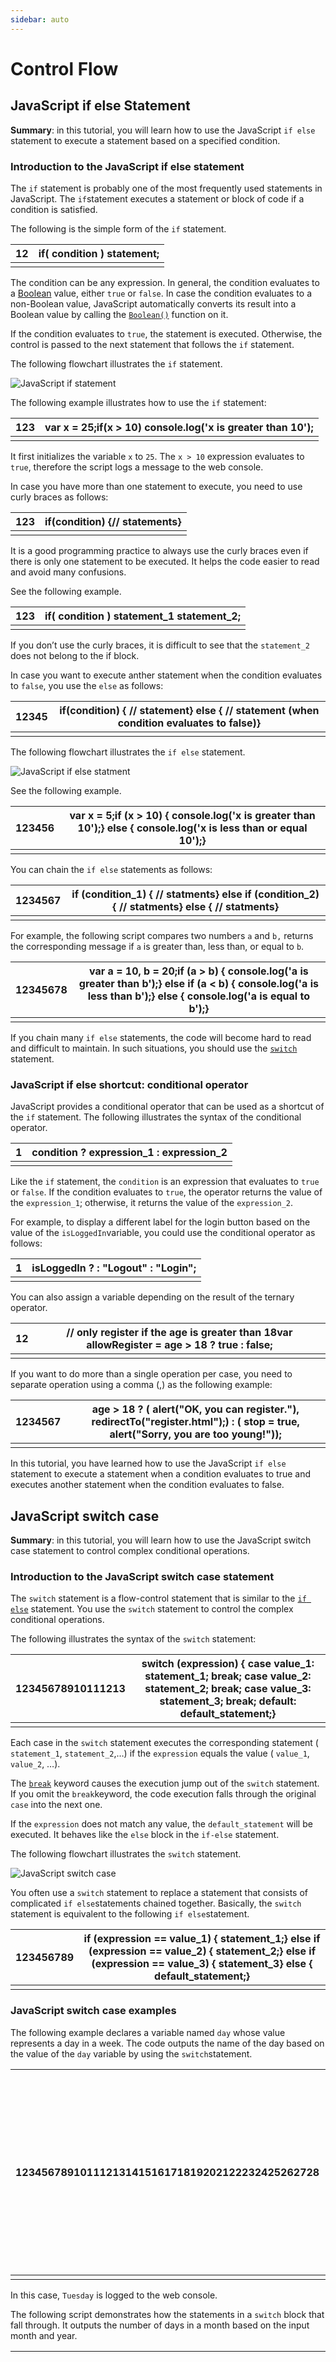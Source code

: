 ```yaml
---
sidebar: auto
---
```


# Control Flow

## JavaScript if else Statement

**Summary**: in this tutorial, you will learn how to use the JavaScript `if else` statement to execute a statement based on a specified condition.

### Introduction to the JavaScript if else statement

The `if` statement is probably one of the most frequently used statements in JavaScript. The `if`statement executes a statement or block of code if a condition is satisfied.

The following is the simple form of the `if` statement.

| 12   | if( condition )   statement; |
| ---- | ---------------------------- |
|      |                              |

The condition can be any expression. In general, the condition evaluates to a [Boolean](http://www.javascripttutorial.net/javascript-data-types/#boolean) value, either `true` or `false`. In case the condition evaluates to a non-Boolean value, JavaScript automatically converts its result into a Boolean value by calling the [`Boolean()`](http://www.javascripttutorial.net/javascript-boolean/) function on it.

If the condition evaluates to `true`, the statement is executed. Otherwise, the control is passed to the next statement that follows the `if` statement.

The following flowchart illustrates the `if` statement.

![JavaScript if statement](http://www.javascripttutorial.net/wp-content/uploads/2016/08/JavaScript-if-statement.png)

The following example illustrates how to use the `if` statement:

| 123  | var x = 25;if(x > 10)    console.log('x is greater than 10'); |
| ---- | ------------------------------------------------------------ |
|      |                                                              |

It first initializes the variable `x` to `25`.  The `x > 10` expression evaluates to `true`, therefore the script logs a message to the web console.

In case you have more than one statement to execute, you need to use curly braces as follows:

| 123  | if(condition) {// statements} |
| ---- | ----------------------------- |
|      |                               |

It is a good programming practice to always use the curly braces even if there is only one statement to be executed. It helps the code easier to read and avoid many confusions.

See the following example.

| 123  | if( condition )   statement_1   statement_2; |
| ---- | -------------------------------------------- |
|      |                                              |

If you don’t use the curly braces, it is difficult to see that the `statement_2` does not belong to the if block.

In case you want to execute anther statement when the condition evaluates to `false`, you use the `else` as follows:

| 12345 | if(condition) {  // statement} else {   // statement (when condition evaluates to false)} |
| ----- | ------------------------------------------------------------ |
|       |                                                              |

The following flowchart illustrates the `if else` statement.

![JavaScript if else statment](http://www.javascripttutorial.net/wp-content/uploads/2016/08/JavaScript-if-else-statment.png)

See the following example.

| 123456 | var x = 5;if (x > 10) {    console.log('x is greater than 10');} else {    console.log('x is less than or equal 10');} |
| ------ | ------------------------------------------------------------ |
|        |                                                              |

You can chain the `if else` statements as follows:

| 1234567 | if (condition_1) {   // statments} else if (condition_2) {  // statments} else {   // statments} |
| ------- | ------------------------------------------------------------ |
|         |                                                              |

For example, the following script compares two numbers `a` and `b,` returns the corresponding message if `a` is greater than, less than, or equal to `b`.

| 12345678 | var a = 10, b = 20;if (a > b) {    console.log('a is greater than b');} else if (a < b) {    console.log('a is less than b');} else {    console.log('a is equal to b');} |
| -------- | ------------------------------------------------------------ |
|          |                                                              |

If you chain many `if else` statements, the code will become hard to read and difficult to maintain. In such situations, you should use the [`switch`](http://www.javascripttutorial.net/javascript-switch-case/) statement.

### JavaScript if else shortcut: conditional operator

JavaScript provides a conditional operator that can be used as a shortcut of the `if` statement. The following illustrates the syntax of the conditional operator.

| 1    | condition ? expression_1 : expression_2 |
| ---- | --------------------------------------- |
|      |                                         |

Like the `if` statement, the `condition` is an expression that evaluates to `true` or `false`. If the condition evaluates to `true`, the operator returns the value of the `expression_1`; otherwise, it returns the value of the `expression_2`.

For example, to display a different label for the login button based on the value of the `isLoggedIn`variable, you could use the conditional operator as follows:

| 1    | isLoggedIn ? : "Logout" : "Login"; |
| ---- | ---------------------------------- |
|      |                                    |

You can also assign a variable depending on the result of the ternary operator.

| 12   | // only register if the age is greater than 18var allowRegister = age > 18 ? true : false; |
| ---- | ------------------------------------------------------------ |
|      |                                                              |

If you want to do more than a single operation per case, you need to separate operation using a comma (,) as the following example:

| 1234567 | age > 18 ? (    alert("OK, you can register."),    redirectTo("register.html");) : (    stop = true,    alert("Sorry, you are too young!")); |
| ------- | ------------------------------------------------------------ |
|         |                                                              |

In this tutorial, you have learned how to use the JavaScript `if else` statement to execute a statement when a condition evaluates to true and executes another statement when the condition evaluates to false.

## JavaScript switch case

**Summary**: in this tutorial, you will learn how to use the JavaScript switch case statement to control complex conditional operations.

### Introduction to the JavaScript switch case statement

The `switch` statement is a flow-control statement that is similar to the [`if else`](http://www.javascripttutorial.net/javascript-if-else/) statement. You use the `switch` statement to control the complex conditional operations.

The following illustrates the syntax of the `switch` statement:

| 12345678910111213 | switch (expression) {    case value_1:        statement_1;        break;    case value_2:        statement_2;        break;    case value_3:        statement_3;        break;    default:        default_statement;} |
| ----------------- | ------------------------------------------------------------ |
|                   |                                                              |

Each case in the `switch` statement executes the corresponding statement ( `statement_1`, `statement_2`,…) if the `expression` equals the value ( `value_1`, `value_2`, …).

The [`break`](http://www.javascripttutorial.net/javascript-break/) keyword causes the execution jump out of the `switch` statement. If you omit the `break`keyword, the code execution falls through the original `case` into the next one.

If the `expression` does not match any value, the `default_statement` will be executed. It behaves like the `else` block in the `if-else` statement.

The following flowchart illustrates the `switch` statement.

![JavaScript switch case](http://www.javascripttutorial.net/wp-content/uploads/2016/08/JavaScript-switch-case.png)

You often use a `switch` statement to replace a statement that consists of complicated  `if else`statements chained together. Basically, the  `switch` statement is equivalent to the following  `if else`statement.

| 123456789 | if (expression == value_1) {    statement_1;} else if (expression == value_2) {    statement_2;} else if (expression == value_3) {    statement_3} else {    default_statement;} |
| --------- | ------------------------------------------------------------ |
|           |                                                              |

### JavaScript switch case examples

The following example declares a variable named `day` whose value represents a day in a week. The code outputs the name of the day based on the value of the `day` variable by using the `switch`statement.

| 12345678910111213141516171819202122232425262728 | var day = 3;var dayName;switch (day) {    case 1:        dayName = 'Sunday';        break;    case 2:        dayName = 'Monday';        break;    case 3:        dayName = 'Tuesday';        break;    case 4:        dayName = 'Wednesday';        break;    case 5:        dayName = 'Thursday';        break;    case 6:        dayName = 'Friday';        break;    case 7:        dayName = 'Saturday';        break;    default:        dayName = 'Invalid day';}console.log(dayName); // Tuesday |
| ----------------------------------------------- | ------------------------------------------------------------ |
|                                                 |                                                              |

In this case, `Tuesday` is logged to the web console.

The following script demonstrates how the statements in a `switch` block that fall through. It outputs the number of days in a month based on the input month and year.

| 12345678910111213141516171819202122232425262728293031 | var year = 2016;var month = 2;var dayCount;switch (month) {    case 1:    case 3:    case 5:    case 7:    case 8:    case 10:    case 12:        dayCount = 31;        break;    case 4:    case 6:    case 9:    case 11:        dayCount = 30;        break;    case 2:        if (((year % 4 == 0) && !(year % 100 == 0))            \|\| (year % 400 == 0))            dayCount = 29;        else            dayCount = 28;        break;    default:        dayCount = -1; // invalid month} console.log(dayCount); // 29 |
| ----------------------------------------------------- | ------------------------------------------------------------ |
|                                                       |                                                              |

How it works.

There are four cases in the logic.

- If the month is 1, 3,5, 7, 8, 10, or 12, the number of days in a month is 31.
- If the month 4, 6, 9, or 11, the number of days in that month is 30.
- If the month is 2, and the year is not the leap year, the number of days is 28. If the year is the leap year, the number of  days is 29.
- If the input month is not in the range, the script jumps the default branch and set the dayCount variable to -1 that indicate invalid month.

In this tutorial, you have learned how to use the JavaScript `switch case` statement to control complex conditional branching in the script.

## JavaScript while Loop

**Summary**: in this tutorial, you will learn how to use the JavaScript `while` statement to create a loop.

### Introduction to the JavaScript while loop statement

The JavaScript `while` statement creates a loop that executes a block of code as long as the test condition evaluates to `true`.

The following illustrates the syntax of the `while` statement.

| 123  | while (expression) {    // statement} |
| ---- | ------------------------------------- |
|      |                                       |

The `while` statement evaluates the `expression` before each iteration of the loop. If the `expression`evaluates to `true`, the `while` statement executes the `statement`. If the expression evaluates to `false`, execution continues with the statement after the `while` loop.

The `while` loop evaluates the `expression` before each iteration, therefore, the `while` loop is known as a pretest loop. Because of this, it is possible that the `statement` inside the `while` loop is never executed.

The following flowchart illustrates the `while` loop statement.

![JavaScript while loop](http://www.javascripttutorial.net/wp-content/uploads/2016/08/JavaScript-while-loop.png)

Note that if you want to execute the statement a least one, and check the condition after each iteration, you should use the [do-while](http://www.javascripttutorial.net/javascript-do-while/) statement.

### JavaScript while loop examples

See the following example that uses the `while` statement.

| 12345 | var count = 1;while (count < 10) {    console.log(count);    count +=2;} |
| ----- | ------------------------------------------------------------ |
|       |                                                              |

How the script works

- First, outside of the loop, the `count` variable is set to 1.
- Second, before the first iteration begins, the `while` statement checks if `count` is less than `10`and execute the statements inside the loop body.
- Third, in each iteration, the loop increments `count` by `2` and after `5` iterations, the condition `count < 10` is no longer `true`, so the loop terminates.

The output of the script in the web console is as follows:

| 12345 | 13579 |
| ----- | ----- |
|       |       |

In this tutorial, you have learned how to use the JavaScript `while` statement to create a pretest loop that executes a block of code as long as the condition is `true`.

## JavaScript do-while Loop

**Summary**: in this tutorial, you will learn how to use the JavaScript `do-while` statement to create a loop.

### Introduction to the JavaScript do-while statement

The `do-while` loop statement creates a loop that executes a block of code until a test condition evaluates to `false`. The following statement illustrates the syntax of the `do-while` loop:

| 123  | do{  statement(s);} while(expression); |
| ---- | -------------------------------------- |
|      |                                        |

Unlike the [`while`](http://www.javascripttutorial.net/javascript-while-loop/) loop, the `do-while` loop always executes the body at least one before it evaluates the expression. Because the expression is evaluated only after the body of the loop has been executed, the `do-while` loop is called post-test loop.

Inside the body of the loop, you need to make changes to some [variable](http://www.javascripttutorial.net/javascript-variables/) to ensure that the expression evaluates to `false` after iterations. Otherwise, you will have an indefinite loop.

Note that from ES6+, the trailing semicolon (;) that follows the `while(expression)` is optional.

The following flowchart illustrates the `do-while` loop statement:

![JavaScript do while loop](http://www.javascripttutorial.net/wp-content/uploads/2016/08/JavaScript-do-while-loop.png)

### JavaScript do-while statement example

See the following example of the `do-while` loop statement.

| 12345 | let count = 0;do {    count++;    console.log('count is:' + count);} while (count < 10); |
| ----- | ------------------------------------------------------------ |
|       |                                                              |

In this example, the `count` variable starts at 0 and is incremented by one each time through the loop. The loop continues as long as the `count` is less than 10.

You often use the `do-while` statement in the situation that body of the loop needs to execute at least one. This is an important feature of the `do-while` loop. The most typical example of using the `do-while` loop is getting an input from the user until the value provided is expected.

Let’s use the `do-while` loop to develop a simple guessing game.

The script generates a random integer between 1 and 12. You have to guess the number by making guesses until the number you choose matches with the number that script chose.

See the following guessing script.

| 1234567891011121314151617181920212223242526 | // generate secret number is a random integer between 1 and 12const MIN = 1;const MAX = 12; var secretNumber = Math.floor(Math.random() * (MAX - MIN + 1)) + MIN; var guesses = 0; // for storing the number of guessesvar hint = ''; // for storing hint do {    // get input from user    var input = prompt(`Please enter a number between ${MIN} and ${MAX}` + hint);    // get the integer    var number = parseInt(input);    // increase the number of guesses    guesses++;    // check input number with the secret number    // provide hint if needed    if (number > secretNumber) {        hint = ', and less than ' + number;    } else if (number < secretNumber) {        hint = ', and greater than ' + number;    } else if(number == secretNumber) {        alert(`Bravo! you're correct after ${guesses} guess(es).`);    }} while (number != secretNumber); |
| ------------------------------------------- | ------------------------------------------------------------ |
|                                             |                                                              |

How it works.

- First, generate a random number between the `MIN` (included) and `MAX` (included) function.
- Second, get a random integer from the user and check it with the secret number. If the number is different from the secret number, give the user a hint, otherwise, display the congratulation message.
- Third, repeat the second step until the number provided by user matches with the generated random number.

In this tutorial, you have learned how to use the `do-while` loop statement to create a post-test loop that allows the body of the loop to execute at least one and to execute until the test condition evaluates to `false`.

## JavaScript for Loop

**Summary**: in this tutorial, you will learn how to use the JavaScript `for` loop statement to create a loop with various options.

### Introduction to the JavaScript for loop statement

The JavaScript `for` loop statement allows you to create a loop with three optional expressions as follows:

| 123  | for (initialization; condition; post-expression) {    // statements} |
| ---- | ------------------------------------------------------------ |
|      |                                                              |

The `initialization` expression initializes the loop. The initialization expression is executed once, as the loop starts. The `initialization` is typically used to initialize a counter variable. If the counter variable is declared using the `var` keyword, the counter variable is not local to the loop. It means that you can reference to the variable after the loop ends. However, if the `let` keyword is used, the counter variable is local to the loop.

The `condition` is an expression evaluated before each loop iteration. The statement inside the loop is executed only when the `condition `expression evaluates to `true`. The loop is terminated if the termination evaluates to `false`. Note that the `condition` is optional. If you omit it, the `for` loop statement considers it as `true`.

The `for` loop statement also evaluates the `post-expression` after each loop iteration. Generally, we use the `post-expression` to update the counter variable.

Three expressions of the `for` loop are optional therefore the following statement creates an indefinite loop:

| 1234 | // infinite loopfor ( ; ; ) {   // statements} |
| ---- | ---------------------------------------------- |
|      |                                                |

### JavaScript for loop examples

The following example uses the `for` statement that declares a variable  `i` and initializes it to 0. It checks that the variable `i` is less than 5, logs the value of  `i`, and increments  `i` by 1 after each loop iteration.

| 1234 | for (var i = 1; i < 5; i++) {    console.log('inside the loop:' + i);}console.log('outside the loop:' + i); // 5; |
| ---- | ------------------------------------------------------------ |
|      |                                                              |

Note that because we use the `var` keyword to declare the variable  `i`, the scope of `i` is the same as the scope of the loop, therefore, after the loop, we can access the variable `i`.

From ES6, to declare a variable that is local to the loop, you use the `let` keyword as follows:

| 1234 | for (let j = 1; j < 10; j += 2) {    console.log(j);}console.log(j); // ReferenceError: j is not defined |
| ---- | ------------------------------------------------------------ |
|      |                                                              |

In each iteration, we increment the variable j by 2 and output its value to the web console. After the loop, we reference the variable j and get the `ReferenceError` error.

In the following example, the initialization is omitted.

| 1234 | var j = 1;for (; j < 10; j += 2) {    console.log(j);} |
| ---- | ------------------------------------------------------ |
|      |                                                        |

Similar to the `initialization` expression, the `condition` expression is optional. If you omit the `condition` expression, you need to use a `break` statement to terminate the loop.

| 123456 | for (let j = 1; ; j += 2) {    console.log(j);    if (j < 10) {        break;    }} |
| ------ | ------------------------------------------------------------ |
|        |                                                              |

All three expressions of the `for` loop statement are optional therefore you can omit all of them. Again, you must use a `break` statement to terminate the loop and also modify the counter variable to make the condition for the `break` statement become `true` at some point.

| 123456789 | // initialize j variablevar j = 1;for (; ;) {    // terminate the loop if j is greater than 10;    if (j > 10) break;    console.log(j);    // increase the counter j    j += 2;} |
| --------- | ------------------------------------------------------------ |
|           |                                                              |

Interesting enough, the for statement can have no statement in its loop body. In this case, you place a semicolon (;) immediately after the `for` statement.

The following example calculates the sum of numbers from 1 to 10. The expression is placed at the `post-expression`, therefore, it uses an empty statement in the loop body.

| 1234 | // calculate the sum of the set (1,9)var sum = 0;for (var i = 0; i <= 9; i++, sum += i);console.log(sum); // 55 |
| ---- | ------------------------------------------------------------ |
|      |                                                              |

In this tutorial, you have learned how to use the JavaScript `for` loop statement to create a loop with various options.

## JavaScript break Statement: Control the Execution of Code in a Loop

**Summary**: in this tutorial, you will learn how to use the JavaScript `break` statement to control the execution of code in a loop.

Before discussing the break statement, let’s talk about the label statement first.

### Label statement

In JavaScript, you can label a statement for later use.  The following illustrates the syntax of the label statement.

| 1    | label: statement; |
| ---- | ----------------- |
|      |                   |

The label can by any valid identifier.

The following example labels the loop using the `outer` label.

| 123  | outer: for (var i = 0; i < 5; i++) {    console.log(i);} |
| ---- | -------------------------------------------------------- |
|      |                                                          |

You can reference to the label by using the `break` or `continue` statement.  Typically, you use the label with nested loop such as [`for`](http://www.javascripttutorial.net/javascript-for-loop/), [`do-while`](http://www.javascripttutorial.net/javascript-do-while/), and [`while`](http://www.javascripttutorial.net/javascript-while-loop/) loop.

### JavaScript break statement

The `break` statement gives you a fine-grained control over the execution fo the code in a loop. The `break` statement terminates the loop immediately and passes control over the next statement after the loop.

Here’s an example.

| 123456 | for (var i = 1; i < 10; i++) {    if (i % 3 == 0) {        break;    }}console.log(i); // 3 |
| ------ | ------------------------------------------------------------ |
|        |                                                              |

In this example, the `for` loop increments the variable i from 1 to 10. In the body of the loop, the `if`statement checks if i is evenly divisible by 3. If so, the break statement is executed and the loop is terminated.

The control is passed to the next statement outside the loop that outputs the variable `i` to the web console.

Besides controlling the loop, you also use the `break` statement to terminate a case branch in the `switch` block. [See how to use the break statement in the `switch` block](http://www.javascripttutorial.net/javascript-switch-case/).

#### Using `break` statement to exit nested loop

As mentioned earlier, you use the `break` statement to terminate a label statement and transfer control to the next statement following the terminated statement. The syntax is as follows:

| 1    | break label; |
| ---- | ------------ |
|      |              |

The `break` statement is typically used to exit the nested loop. See the following example.

| 12345678910 | var iterations = 0;top: for (var i = 0; i < 5; i++) {    for (var j = 0; j < 5; j++) {        iterations++;        if (i === 2 && j === 2) {            break top;        }    }}console.log(iterations); // 13 |
| ----------- | ------------------------------------------------------------ |
|             |                                                              |

First, the iterations variable is set to zero.

Second, both loops increment the variable i and j from 1 to 5.  In the inner loop, we increment the `iteration` variable and use an `if` statement to check both i and j equal 2. If so, the `break` statement terminates both loops and passes the control over the next statement following the loop.

In this tutorial, you have learned how to use the JavaScript `break` statement to control the code execution of code in a loop and how to exit a nested loop.

## JavaScript continue: Skips the Current Iteration of a Loop

**Summary**: in this tutorial, you will learn how to use the JavaScript `continue` statement to skip the current iteration of a loop.

The `continue` statement skips the current iteration of a loop and goes to the next one. Because of this, the `continue` statement must appear in the body of a loop or you will get an error. Similar to the

Similar to the [`break`](http://www.javascripttutorial.net/javascript-break/) statement, the `continue` statement has two forms: labeled and unlabeled. For more information on the label statement, see [the `break` statement tutorial](http://www.javascripttutorial.net/javascript-break/).

### Using unlabeled JavaScript  `continue` statement

The unlabeled `continue` statement skips the current iteration of a `for,` `do-while`, or `while` loop. The `continue` statement skips the rest of the code to the end of the innermost body of a loop and evaluates the expression that controls the loop.

In a [`for`](http://www.javascripttutorial.net/javascript-for-loop/) loop, the `continue` skips all the statements underneath it and pass the execution of the code to the update expression, in this case, it is `i++`;

| 12345 | for (var i = 0; i < count; i++) {    if (condition)        continue; // Jumps to expression: i++    // more statement here} |
| ----- | ------------------------------------------------------------ |
|       |                                                              |

In a [`while`](http://www.javascripttutorial.net/javascript-while-loop/) or [`do-while`](http://www.javascripttutorial.net/javascript-do-while/) loop, it jumps back to the expression that controls the loop.

| 12345678 | while (expression)  // continue jumps here{    if (condition) {        continue; // Jumps to expression    }    // more statements here    // ...} |
| -------- | ------------------------------------------------------------ |
|          |                                                              |

| 1234567 | do{    if (condition) {        continue; // Jumps to expression    }    // more statements here    // ...}while(expression); // continue jumps here |
| ------- | ------------------------------------------------------------ |
|         |                                                              |

See the following example.

| 12345678910 | var s = 'This is a JavaScript continue statement demo.';var counter = 0;for (var i = 0; i < s.length; i++) {    if (s.charAt(i) != 's') {        continue;    }    //    counter++;}console.log('The number of s found in the string is ' + counter); |
| ----------- | ------------------------------------------------------------ |
|             |                                                              |

How the script works.

- First, the `counter` variable is set to zero.
- Second, the `for` loop steps iterate over a string and counts the occurrences of the letter `s`“. If the current character is not an `s`, the `continue` statement skips the rest of the loop and examines the next character in the string. In case the current character is `s`, the script increments the counter variable.
- Third, the `console.log` outputs the number of `s` character found in the string to the web console.

### Using JavaScript continue with a label

The `continue` statement can include an optional label as follows:

| 1    | continue label; |
| ---- | --------------- |
|      |                 |

The `label` can be any valid identifier.

See the following example.

| 12345678910 | // continue with a labelouter: for (var i = 1; i <= 3; i++) {    for (var j = 1; j <= 3; j++) {        if ((i == 2) && (j == 2)) {            console.log('continue to outer');            continue outer;        }        console.log("[i:" + i + ",j:" + j + "]");    }} |
| ----------- | ------------------------------------------------------------ |
|             |                                                              |

How the script works.

- First, the `for` loops increment the variable `i` and `j` from 1 to 3.
- Second, inside the body of the innermost loop, we check if both `i` and `j` are equal to 2. If so, we output a message to the web console and jump back to the `outer` label. Otherwise, we output the values of `i` and `j` in each iteration.

The following shows the result of the script in the web console.

| 12345678 | [i:1,j:1][i:1,j:2][i:1,j:3][i:2,j:1]continue to outer[i:3,j:1][i:3,j:2][i:3,j:3] |
| -------- | ------------------------------------------------------------ |
|          |                                                              |

As you see, when both `i` and `j` are equal to 3, the execution of the code jumps back to the expression `i++` in the outer loop.

In this tutorial, we have been showing you how to use the JavaScript `continue` statement to skip the current iteration of a loop.